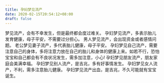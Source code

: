 ```yaml
---
title: 孕妇梦见流产
date: 2020-02-15T20:54:12+08:00
draft: false
---
```


梦见流产，会有不幸发生，但是最终都会度过难关。
孕妇梦见流产，多表示胎儿发育健康，母子平安，不需要过分担心。
男人梦见流产，会出现资金或者感情问题。
老公梦见妻子流产，多代表胎儿健康，母子平安。
孕妇梦见自己流产，需要注意自己的身体，多将注意力放在自己的胎儿和身体的健康上来。如若不行，恐怕宝宝和自己都会有不良状况发生，需多加注意，小心!
孕妇梦见朋友流产，朋友家庭会美满幸福。
孕妇梦见别人流产，是吉兆，多有好事情发生。
孕妇梦见女人流产，不利，需多注意胎儿健康。
孕妇梦见流产出血，是吉兆，不久可能就有宝宝诞生。